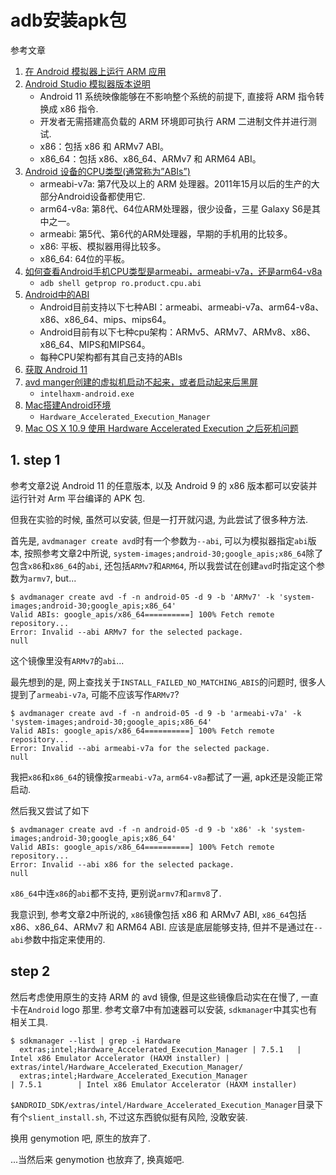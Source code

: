 # adb安装apk包

参考文章

1. [在 Android 模拟器上运行 ARM 应用](https://zhuanlan.zhihu.com/p/127016204)
2. [Android Studio 模拟器版本说明](https://developer.android.google.cn/studio/releases/emulator#30-0-0)
    - Android 11 系统映像能够在不影响整个系统的前提下, 直接将 ARM 指令转换成 x86 指令. 
    - 开发者无需搭建高负载的 ARM 环境即可执行 ARM 二进制文件并进行测试. 
    - x86：包括 x86 和 ARMv7 ABI。
    - x86_64：包括 x86、x86_64、ARMv7 和 ARM64 ABI。
3. [Android 设备的CPU类型(通常称为”ABIs”)](https://www.cnblogs.com/janehlp/p/7473240.html)
    - armeabi-v7a: 第7代及以上的 ARM 处理器。2011年15月以后的生产的大部分Android设备都使用它.
    - arm64-v8a: 第8代、64位ARM处理器，很少设备，三星 Galaxy S6是其中之一。
    - armeabi: 第5代、第6代的ARM处理器，早期的手机用的比较多。
    - x86: 平板、模拟器用得比较多。
    - x86_64: 64位的平板。
4. [如何查看Android手机CPU类型是armeabi，armeabi-v7a，还是arm64-v8a](https://blog.csdn.net/qq_36317441/article/details/89494686)
    - `adb shell getprop ro.product.cpu.abi`
5. [Android中的ABI](https://www.jianshu.com/p/170f65439844)
    - Android目前支持以下七种ABI：armeabi、armeabi-v7a、arm64-v8a、x86、x86_64、mips、mips64。
    - Android目前有以下七种cpu架构：ARMv5、ARMv7、ARMv8、x86、x86_64、MIPS和MIPS64。
    - 每种CPU架构都有其自己支持的ABIs
6. [获取 Android 11](https://developer.android.google.cn/preview/get)
7. [avd manger创建的虚拟机启动不起来，或者启动起来后黑屏](https://www.cnblogs.com/sy_test/p/12056040.html)
    - `intelhaxm-android.exe`
8. [Mac搭建Android环境](https://www.jianshu.com/p/25897462c090)
    - `Hardware_Accelerated_Execution_Manager`
9. [Mac OS X 10.9 使用 Hardware Accelerated Execution 之后死机问题](https://www.mobibrw.com/2013/756)

## 1. step 1

参考文章2说 Android 11 的任意版本, 以及 Android 9 的 x86 版本都可以安装并运行针对 Arm 平台编译的 APK 包. 

但我在实验的时候, 虽然可以安装, 但是一打开就闪退, 为此尝试了很多种方法.

首先是, `avdmanager create avd`时有一个参数为`--abi`, 可以为模拟器指定`abi`版本, 按照参考文章2中所说, `system-images;android-30;google_apis;x86_64`除了包含`x86`和`x86_64`的`abi`, 还包括`ARMv7`和`ARM64`, 所以我尝试在创建`avd`时指定这个参数为`armv7`, but...

```console
$ avdmanager create avd -f -n android-05 -d 9 -b 'ARMv7' -k 'system-images;android-30;google_apis;x86_64'
Valid ABIs: google_apis/x86_64==========] 100% Fetch remote repository...
Error: Invalid --abi ARMv7 for the selected package.
null
```

这个镜像里没有`ARMv7`的`abi`...

最先想到的是, 网上查找关于`INSTALL_FAILED_NO_MATCHING_ABIS`的问题时, 很多人提到了`armeabi-v7a`, 可能不应该写作`ARMv7`?

```console
$ avdmanager create avd -f -n android-05 -d 9 -b 'armeabi-v7a' -k 'system-images;android-30;google_apis;x86_64'
Valid ABIs: google_apis/x86_64==========] 100% Fetch remote repository...
Error: Invalid --abi armeabi-v7a for the selected package.
null
```

我把`x86`和`x86_64`的镜像按`armeabi-v7a`, `arm64-v8a`都试了一遍, apk还是没能正常启动.

然后我又尝试了如下

```console
$ avdmanager create avd -f -n android-05 -d 9 -b 'x86' -k 'system-images;android-30;google_apis;x86_64'
Valid ABIs: google_apis/x86_64==========] 100% Fetch remote repository...
Error: Invalid --abi x86 for the selected package.
null
```

`x86_64`中连`x86`的`abi`都不支持, 更别说`armv7`和`armv8`了.

我意识到, 参考文章2中所说的, `x86`镜像包括 x86 和 ARMv7 ABI, `x86_64`包括x86、x86_64、ARMv7 和 ARM64 ABI. 应该是底层能够支持, 但并不是通过在`--abi`参数中指定来使用的.

## step 2

然后考虑使用原生的支持 ARM 的 avd 镜像, 但是这些镜像启动实在在慢了, 一直卡在`Android` logo 那里. 参考文章7中有加速器可以安装, `sdkmanager`中其实也有相关工具.

```console
$ sdkmanager --list | grep -i Hardware
  extras;intel;Hardware_Accelerated_Execution_Manager | 7.5.1   | Intel x86 Emulator Accelerator (HAXM installer) | extras/intel/Hardware_Accelerated_Execution_Manager/
  extras;intel;Hardware_Accelerated_Execution_Manager                                      | 7.5.1        | Intel x86 Emulator Accelerator (HAXM installer)
```

`$ANDROID_SDK/extras/intel/Hardware_Accelerated_Execution_Manager`目录下有个`slient_install.sh`, 不过这东西貌似挺有风险, 没敢安装.

换用 genymotion 吧, 原生的放弃了.

...当然后来 genymotion 也放弃了, 换真姬吧.

